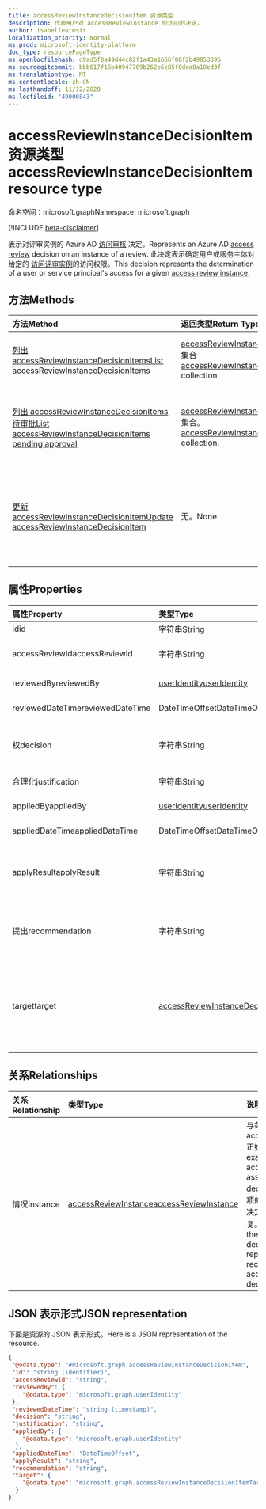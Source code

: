 ```yaml
---
title: accessReviewInstanceDecisionItem 资源类型
description: 代表用户对 accessReviewInstance 的访问的决定。
author: isabelleatmsft
localization_priority: Normal
ms.prod: microsoft-identity-platform
doc_type: resourcePageType
ms.openlocfilehash: d9ad5f8a49d44c82f1a43a1666f08f2b49853395
ms.sourcegitcommit: bbb617f16b40947769b262e6e85f0dea8a18ed3f
ms.translationtype: MT
ms.contentlocale: zh-CN
ms.lasthandoff: 11/12/2020
ms.locfileid: "49000843"
---
```

# <a name="accessreviewinstancedecisionitem-resource-type"></a><span data-ttu-id="c92ea-103">accessReviewInstanceDecisionItem 资源类型</span><span class="sxs-lookup"><span data-stu-id="c92ea-103">accessReviewInstanceDecisionItem resource type</span></span>

<span data-ttu-id="c92ea-104">命名空间：microsoft.graph</span><span class="sxs-lookup"><span data-stu-id="c92ea-104">Namespace: microsoft.graph</span></span>

[!INCLUDE [beta-disclaimer](../../includes/beta-disclaimer.md)]

<span data-ttu-id="c92ea-105">表示对评审实例的 Azure AD [访问审核](accessreviewsv2-root.md) 决定。</span><span class="sxs-lookup"><span data-stu-id="c92ea-105">Represents an Azure AD [access review](accessreviewsv2-root.md) decision on an instance of a review.</span></span> <span data-ttu-id="c92ea-106">此决定表示确定用户或服务主体对给定的 [访问评审实例](accessreviewinstance.md)的访问权限。</span><span class="sxs-lookup"><span data-stu-id="c92ea-106">This decision represents the determination of a user or service principal's access for a given [access review instance](accessreviewinstance.md).</span></span>

## <a name="methods"></a><span data-ttu-id="c92ea-107">方法</span><span class="sxs-lookup"><span data-stu-id="c92ea-107">Methods</span></span>

| <span data-ttu-id="c92ea-108">方法</span><span class="sxs-lookup"><span data-stu-id="c92ea-108">Method</span></span> | <span data-ttu-id="c92ea-109">返回类型</span><span class="sxs-lookup"><span data-stu-id="c92ea-109">Return Type</span></span> | <span data-ttu-id="c92ea-110">说明</span><span class="sxs-lookup"><span data-stu-id="c92ea-110">Description</span></span> |
|:---------------|:--------|:----------|
|[<span data-ttu-id="c92ea-111">列出 accessReviewInstanceDecisionItems</span><span class="sxs-lookup"><span data-stu-id="c92ea-111">List accessReviewInstanceDecisionItems</span></span>](../api/accessreviewinstancedecisionitem-list.md) | <span data-ttu-id="c92ea-112">[accessReviewInstanceDecisionItem](accessreviewinstancedecisionitem.md) 集合</span><span class="sxs-lookup"><span data-stu-id="c92ea-112">[accessReviewInstanceDecisionItem](accessreviewinstancedecisionitem.md) collection</span></span> | <span data-ttu-id="c92ea-113">列出特定 accessReviewInstance 的每个 accessReviewInstanceDecisionItem。</span><span class="sxs-lookup"><span data-stu-id="c92ea-113">Lists every accessReviewInstanceDecisionItem for a specific accessReviewInstance.</span></span> |
|[<span data-ttu-id="c92ea-114">列出 accessReviewInstanceDecisionItems 待审批</span><span class="sxs-lookup"><span data-stu-id="c92ea-114">List accessReviewInstanceDecisionItems pending approval</span></span>](../api/accessreviewinstancedecisionitem-listpendingapproval.md) | <span data-ttu-id="c92ea-115">[accessReviewInstanceDecisionItem](accessreviewinstancedecisionitem.md) 集合。</span><span class="sxs-lookup"><span data-stu-id="c92ea-115">[accessReviewInstanceDecisionItem](accessreviewinstancedecisionitem.md) collection.</span></span> | <span data-ttu-id="c92ea-116">获取特定 accessReviewInstance 的所有分配给呼叫用户的 accessReviewInstanceDecisionItems。</span><span class="sxs-lookup"><span data-stu-id="c92ea-116">Get all accessReviewInstanceDecisionItems assigned to the calling user, for a specific accessReviewInstance.</span></span> |
|[<span data-ttu-id="c92ea-117">更新 accessReviewInstanceDecisionItem</span><span class="sxs-lookup"><span data-stu-id="c92ea-117">Update accessReviewInstanceDecisionItem</span></span>](../api/accessreviewinstancedecisionitem-update.md) | <span data-ttu-id="c92ea-118">无。</span><span class="sxs-lookup"><span data-stu-id="c92ea-118">None.</span></span> | <span data-ttu-id="c92ea-119">对于呼叫用户分配了审阅者的任何 accessReviewInstanceDecisionItems，呼叫用户可以通过修补决策对象来记录决策。</span><span class="sxs-lookup"><span data-stu-id="c92ea-119">For any accessReviewInstanceDecisionItems that the calling user is assigned a reviewer on, calling user can record a decision by patching the decision object.</span></span> |

## <a name="properties"></a><span data-ttu-id="c92ea-120">属性</span><span class="sxs-lookup"><span data-stu-id="c92ea-120">Properties</span></span>
| <span data-ttu-id="c92ea-121">属性</span><span class="sxs-lookup"><span data-stu-id="c92ea-121">Property</span></span> | <span data-ttu-id="c92ea-122">类型</span><span class="sxs-lookup"><span data-stu-id="c92ea-122">Type</span></span> |  <span data-ttu-id="c92ea-123">说明</span><span class="sxs-lookup"><span data-stu-id="c92ea-123">Description</span></span> |
| :---------------| :---- | :---------- |
| <span data-ttu-id="c92ea-124">id</span><span class="sxs-lookup"><span data-stu-id="c92ea-124">id</span></span> | <span data-ttu-id="c92ea-125">字符串</span><span class="sxs-lookup"><span data-stu-id="c92ea-125">String</span></span> | <span data-ttu-id="c92ea-126">决策的标识符。</span><span class="sxs-lookup"><span data-stu-id="c92ea-126">The identifier of the decision.</span></span> |
| <span data-ttu-id="c92ea-127">accessReviewId</span><span class="sxs-lookup"><span data-stu-id="c92ea-127">accessReviewId</span></span> | <span data-ttu-id="c92ea-128">字符串</span><span class="sxs-lookup"><span data-stu-id="c92ea-128">String</span></span> | <span data-ttu-id="c92ea-129">AccessReviewInstance 父级的标识符。</span><span class="sxs-lookup"><span data-stu-id="c92ea-129">The identifier of the accessReviewInstance parent.</span></span> |
| <span data-ttu-id="c92ea-130">reviewedBy</span><span class="sxs-lookup"><span data-stu-id="c92ea-130">reviewedBy</span></span> | [<span data-ttu-id="c92ea-131">userIdentity</span><span class="sxs-lookup"><span data-stu-id="c92ea-131">userIdentity</span></span>](useridentity.md) | <span data-ttu-id="c92ea-132">审阅者的标识符。</span><span class="sxs-lookup"><span data-stu-id="c92ea-132">The identifier of the reviewer.</span></span> |
| <span data-ttu-id="c92ea-133">reviewedDateTime</span><span class="sxs-lookup"><span data-stu-id="c92ea-133">reviewedDateTime</span></span> | <span data-ttu-id="c92ea-134">DateTimeOffset</span><span class="sxs-lookup"><span data-stu-id="c92ea-134">DateTimeOffset</span></span> | <span data-ttu-id="c92ea-135">评审发生时的日期时间。</span><span class="sxs-lookup"><span data-stu-id="c92ea-135">The DateTime when the review occurred.</span></span> |
| <span data-ttu-id="c92ea-136">权</span><span class="sxs-lookup"><span data-stu-id="c92ea-136">decision</span></span> | <span data-ttu-id="c92ea-137">字符串</span><span class="sxs-lookup"><span data-stu-id="c92ea-137">String</span></span> | <span data-ttu-id="c92ea-138">评审的结果。</span><span class="sxs-lookup"><span data-stu-id="c92ea-138">Result of the review.</span></span> <span data-ttu-id="c92ea-139">可能的值： `Approve` 、、 `Deny` `NotReviewed` 或 `DontKnow` 。</span><span class="sxs-lookup"><span data-stu-id="c92ea-139">Possible values: `Approve`, `Deny`, `NotReviewed`, or `DontKnow`.</span></span> |
| <span data-ttu-id="c92ea-140">合理化</span><span class="sxs-lookup"><span data-stu-id="c92ea-140">justification</span></span> | <span data-ttu-id="c92ea-141">字符串</span><span class="sxs-lookup"><span data-stu-id="c92ea-141">String</span></span> | <span data-ttu-id="c92ea-142">评审决策理由。</span><span class="sxs-lookup"><span data-stu-id="c92ea-142">The review decision justification.</span></span> |
| <span data-ttu-id="c92ea-143">appliedBy</span><span class="sxs-lookup"><span data-stu-id="c92ea-143">appliedBy</span></span> | [<span data-ttu-id="c92ea-144">userIdentity</span><span class="sxs-lookup"><span data-stu-id="c92ea-144">userIdentity</span></span>](useridentity.md) | <span data-ttu-id="c92ea-145">应用决策的用户的标识符。</span><span class="sxs-lookup"><span data-stu-id="c92ea-145">The identifier of the user who applied the decision.</span></span> |
| <span data-ttu-id="c92ea-146">appliedDateTime</span><span class="sxs-lookup"><span data-stu-id="c92ea-146">appliedDateTime</span></span> | <span data-ttu-id="c92ea-147">DateTimeOffset</span><span class="sxs-lookup"><span data-stu-id="c92ea-147">DateTimeOffset</span></span> | <span data-ttu-id="c92ea-148">应用审批决定时的日期时间。</span><span class="sxs-lookup"><span data-stu-id="c92ea-148">The DateTime when the approval decision was applied.</span></span> |
| <span data-ttu-id="c92ea-149">applyResult</span><span class="sxs-lookup"><span data-stu-id="c92ea-149">applyResult</span></span> | <span data-ttu-id="c92ea-150">字符串</span><span class="sxs-lookup"><span data-stu-id="c92ea-150">String</span></span> | <span data-ttu-id="c92ea-151">应用决策的结果。</span><span class="sxs-lookup"><span data-stu-id="c92ea-151">The result of applying the decision.</span></span> <span data-ttu-id="c92ea-152">可能的值： `NotApplied` 、 `Success` 、、 `Failed` `NotFound` 或 `NotSupported` 。</span><span class="sxs-lookup"><span data-stu-id="c92ea-152">Possible values: `NotApplied`, `Success`, `Failed`, `NotFound`, or `NotSupported`.</span></span> |
| <span data-ttu-id="c92ea-153">提出</span><span class="sxs-lookup"><span data-stu-id="c92ea-153">recommendation</span></span> | <span data-ttu-id="c92ea-154">字符串</span><span class="sxs-lookup"><span data-stu-id="c92ea-154">String</span></span> | <span data-ttu-id="c92ea-155">系统生成的审批决策建议。</span><span class="sxs-lookup"><span data-stu-id="c92ea-155">A system-generated recommendation for the approval decision.</span></span> <span data-ttu-id="c92ea-156">可能的值： `Approve` 、 `Deny` 或 `NotAvailable` 。</span><span class="sxs-lookup"><span data-stu-id="c92ea-156">Possible values: `Approve`, `Deny`, or `NotAvailable`.</span></span>  |
| <span data-ttu-id="c92ea-157">target</span><span class="sxs-lookup"><span data-stu-id="c92ea-157">target</span></span> | [<span data-ttu-id="c92ea-158">accessReviewInstanceDecisionItemTarget</span><span class="sxs-lookup"><span data-stu-id="c92ea-158">accessReviewInstanceDecisionItemTarget</span></span>](accessreviewinstancedecisionitemtarget.md)  | <span data-ttu-id="c92ea-159">此特定决策的目标。</span><span class="sxs-lookup"><span data-stu-id="c92ea-159">The target of this specific decision.</span></span> <span data-ttu-id="c92ea-160">决策目标可以是不同的类型–每种类型都有其自己的特定属性。</span><span class="sxs-lookup"><span data-stu-id="c92ea-160">Decision targets can be of different types – each one with its own specific properties.</span></span> <span data-ttu-id="c92ea-161">请参阅 [accessReviewInstanceDecisionItemTarget](accessreviewinstancedecisionitemtarget.md)。</span><span class="sxs-lookup"><span data-stu-id="c92ea-161">See [accessReviewInstanceDecisionItemTarget](accessreviewinstancedecisionitemtarget.md).</span></span> |

## <a name="relationships"></a><span data-ttu-id="c92ea-162">关系</span><span class="sxs-lookup"><span data-stu-id="c92ea-162">Relationships</span></span>

| <span data-ttu-id="c92ea-163">关系</span><span class="sxs-lookup"><span data-stu-id="c92ea-163">Relationship</span></span> | <span data-ttu-id="c92ea-164">类型</span><span class="sxs-lookup"><span data-stu-id="c92ea-164">Type</span></span>   |<span data-ttu-id="c92ea-165">说明</span><span class="sxs-lookup"><span data-stu-id="c92ea-165">Description</span></span>|
|:---------------|:--------|:----------|
| <span data-ttu-id="c92ea-166">情况</span><span class="sxs-lookup"><span data-stu-id="c92ea-166">instance</span></span> |[<span data-ttu-id="c92ea-167">accessReviewInstance</span><span class="sxs-lookup"><span data-stu-id="c92ea-167">accessReviewInstance</span></span>](accessreviewinstance.md) | <span data-ttu-id="c92ea-168">与每个决策相关联的 accessReviewInstance 正好有一个。</span><span class="sxs-lookup"><span data-stu-id="c92ea-168">There is exactly one accessReviewInstance associated with each decision.</span></span> <span data-ttu-id="c92ea-169">该实例是决策项的父项，表示对进行决定的访问审核的重复。</span><span class="sxs-lookup"><span data-stu-id="c92ea-169">The instance is the parent of the decision item, representing the recurrence of the access review the decision is made on.</span></span> |


## <a name="json-representation"></a><span data-ttu-id="c92ea-170">JSON 表示形式</span><span class="sxs-lookup"><span data-stu-id="c92ea-170">JSON representation</span></span>

<span data-ttu-id="c92ea-171">下面是资源的 JSON 表示形式。</span><span class="sxs-lookup"><span data-stu-id="c92ea-171">Here is a JSON representation of the resource.</span></span>

<!-- {
  "blockType": "resource",
  "keyProperty": "id",
  "@odata.type": "microsoft.graph.accessReviewInstanceDecisionItem",
  "baseType": "",
  "openType": true
}
-->

```json
{
 "@odata.type": "#microsoft.graph.accessReviewInstanceDecisionItem",
 "id": "string (identifier)",
 "accessReviewId": "string",
 "reviewedBy": {
    "@odata.type": "microsoft.graph.userIdentity"
 },
 "reviewedDateTime": "string (timestamp)",
 "decision": "string",
 "justification": "string",
 "appliedBy": {
    "@odata.type": "microsoft.graph.userIdentity"
  },
 "appliedDateTime": "DateTimeOffset",
 "applyResult": "string",
 "recommendation": "string",
 "target": {
    "@odata.type": "microsoft.graph.accessReviewInstanceDecisionItemTarget"
  }
}
```

<!--
{
  "type": "#page.annotation",
  "description": "accessReviewInstanceDecisionItem resource",
  "keywords": "",
  "section": "documentation",
  "tocPath": "",
  "suppressions": []
}
-->
